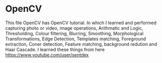# OpenCV

This file OpenCV has OpenCV tutorial. In which I learned and
 performed capturing photo or video, image operations, Arithmatic and Logic, Thresholding, Colour filtering, Blurring, Smoothing,
Morphological Transformations, Edge Detection, Templates matching, Foreground extraction, Coner detection, Feature matching, background redution and Haar Cascade. I learned these things from here https://www.youtube.com/user/sentdex 
